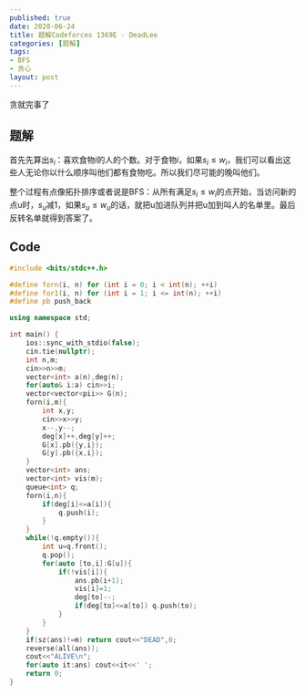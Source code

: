 ```yaml
---
published: true
date: 2020-06-24
title: 题解Codeforces 1369E - DeadLee
categories: [题解]
tags:
- BFS
- 贪心
layout: post
---
```

贪就完事了
<!--more-->

## 题解

首先先算出$s_i$：喜欢食物$i$的人的个数。对于食物$i$，如果$s_i\leq w_i$，我们可以看出这些人无论你以什么顺序叫他们都有食物吃。所以我们尽可能的晚叫他们。

整个过程有点像拓扑排序或者说是BFS：从所有满足$s_i\leq w_i$的点开始，当访问新的点u时，$s_u$减1，如果$s_u\leq w_u$的话，就把u加进队列并把u加到叫人的名单里。最后反转名单就得到答案了。

## Code

```cpp
#include <bits/stdc++.h>

#define forn(i, n) for (int i = 0; i < int(n); ++i)
#define for1(i, n) for (int i = 1; i <= int(n); ++i)
#define pb push_back

using namespace std;

int main() {
    ios::sync_with_stdio(false);
    cin.tie(nullptr);
    int n,m;
    cin>>n>>m;
    vector<int> a(n),deg(n);
    for(auto& i:a) cin>>i;
    vector<vector<pii>> G(n);
    forn(i,m){
        int x,y;
        cin>>x>>y;
        x--,y--;
        deg[x]++,deg[y]++;
        G[x].pb({y,i});
        G[y].pb({x,i});
    }
    vector<int> ans;
    vector<int> vis(m);
    queue<int> q;
    forn(i,n){
        if(deg[i]<=a[i]){
            q.push(i);
        }
    }
    while(!q.empty()){
        int u=q.front();
        q.pop();
        for(auto [to,i]:G[u]){
            if(!vis[i]){
                ans.pb(i+1);
                vis[i]=1;
                deg[to]--;
                if(deg[to]<=a[to]) q.push(to);
            }
        }
    }
    if(sz(ans)!=m) return cout<<"DEAD",0;
    reverse(all(ans));
    cout<<"ALIVE\n";
    for(auto it:ans) cout<<it<<' ';
    return 0;
}
```

